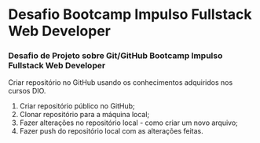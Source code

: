 # Desafio Bootcamp Impulso Fullstack Web Developer
### Desafio de Projeto sobre Git/GitHub Bootcamp Impulso Fullstack Web Developer

Criar repositório no GitHub usando os conhecimentos adquiridos nos cursos DIO.

<ol>
  <li>Criar repositório público no GitHub;</li>
  <li>Clonar repositório para a máquina local;</li>
  <li>Fazer alterações no repositório local - como criar um novo arquivo;</li>
  <li>Fazer push do repositório local com as alterações feitas.</li>
</ol
